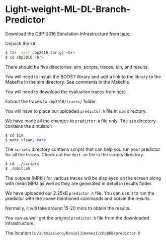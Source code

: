 # Light-weight-ML-DL-Branch-Predictor
Download the CBP-2016 Simulation Infrastructure from [here](http://hpca23.cse.tamu.edu/cbp2016/cbp2016.final.tar.gz) 

Unpack the kit: 

```bash
$ tar -xzvf cbp2016.tar.gz <br>
$ cd cbp2016 <br>
```
There should be five directories: sim, scripts, traces, bin, and results. 

You will need to install the BOOST library and add a link to the library to the Makefile in the sim directory. See comments in the Makefile.

You will need to download the evaluation traces from [here](http://hpca23.cse.tamu.edu/cbp2016/evaluationTraces.Final.tar) 

Extract the traces to `cbp2016/traces/` folder 

You will have to place our uploaded `predictor.h` file in `sim` directory. 

We have made all the changes to `predictor.h` file only. 
The `sim` directory contains the simulator: 
```bash
$ cd sim 
$ make clean; make 
```
The `scripts` directory contains scripts that can help you run your predictor for all the traces.  Check out the `doit.sh` file in the scripts directory. 
```bash
$ cd ../scripts 
$ ./doit.sh
```
The outputs (MPkI) for various traces will be displayed on the screen along with mean MPkI as well as they are generated in detail in results folder. 

We have uploaded our 2.25kB `predictor.h` file. You can use it to run the predictor with the above mentioned commands and obtain the results. 

Normally, it will take around 15-20 mins to obtain the results.

You can as well get the original `predictor.h` file from the downloaded infrastructure. 

The location is `/submissions/DanielJimenez1/cbp8KB/predictor.h` 
